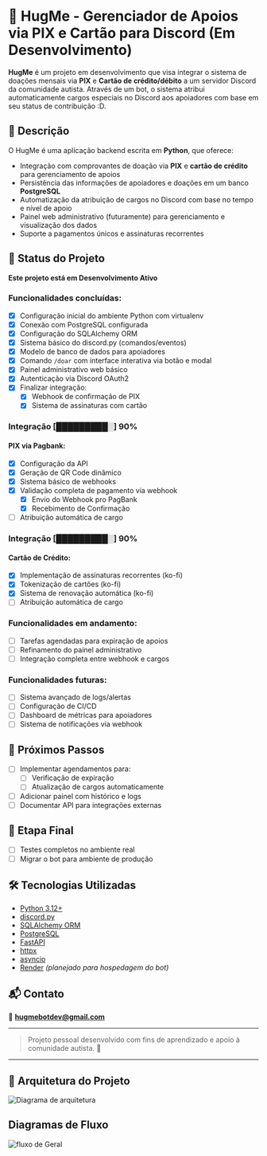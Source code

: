 # 🤗 HugMe - Gerenciador de Apoios via PIX e Cartão para Discord (Em Desenvolvimento)

**HugMe** é um projeto em desenvolvimento que visa integrar o sistema de doações mensais via **PIX** e **Cartão de crédito/débito** a um servidor Discord da comunidade autista. Através de um bot, o sistema atribui automaticamente cargos especiais no Discord aos apoiadores com base em seu status de contribuição \:D.

## 📌 Descrição
O HugMe é uma aplicação backend escrita em **Python**, que oferece:
- Integração com comprovantes de doação via **PIX** e **cartão de crédito** para gerenciamento de apoios
- Persistência das informações de apoiadores e doações em um banco **PostgreSQL**
- Automatização da atribuição de cargos no Discord com base no tempo e nível de apoio
- Painel web administrativo (futuramente) para gerenciamento e visualização dos dados
- Suporte a pagamentos únicos e assinaturas recorrentes

## 🚧 Status do Projeto
**Este projeto está em Desenvolvimento Ativo**


### Funcionalidades concluídas:
- [x] Configuração inicial do ambiente Python com virtualenv
- [x] Conexão com PostgreSQL configurada
- [x] Configuração do SQLAlchemy ORM
- [x] Sistema básico do discord.py (comandos/eventos)
- [x] Modelo de banco de dados para apoiadores
- [x] Comando `/doar` com interface interativa via botão e modal
- [x] Painel administrativo web básico
- [x] Autenticação via Discord OAuth2
- [x] Finalizar integração:
  - [x] Webhook de confirmação de PIX
  - [x] Sistema de assinaturas com cartão

### Integração [█████████░] **90%**
#### PIX via Pagbank:
- [x] Configuração da API 
- [x] Geração de QR Code dinâmico
- [x] Sistema básico de webhooks
- [x] Validação completa de pagamento via webhook
  - [x] Envio do Webhook pro PagBank
  - [x] Recebimento de Confirmação 
- [ ] Atribuição automática de cargo
### Integração [█████████░] **90%**
#### Cartão de Crédito:
- [x] Implementação de assinaturas recorrentes (ko-fi)
- [x] Tokenização de cartões (ko-fi)
- [x] Sistema de renovação automática (ko-fi)
- [ ] Atribuição automática de cargo
### Funcionalidades em andamento:
- [ ] Tarefas agendadas para expiração de apoios
- [ ] Refinamento do painel administrativo
- [ ] Integração completa entre webhook e cargos

### Funcionalidades futuras:
- [ ] Sistema avançado de logs/alertas
- [ ] Configuração de CI/CD
- [ ] Dashboard de métricas para apoiadores
- [ ] Sistema de notificações via webhook

## 🧭 Próximos Passos
- [ ] Implementar agendamentos para:
  - [ ] Verificação de expiração
  - [ ] Atualização de cargos automaticamente
- [ ] Adicionar painel com histórico e logs
- [ ] Documentar API para integrações externas

## 🏁 Etapa Final
- [ ] Testes completos no ambiente real
- [ ] Migrar o bot para ambiente de produção

## 🛠 Tecnologias Utilizadas
- [Python 3.12+](https://www.python.org/)
- [discord.py](https://github.com/Rapptz/discord.py)
- [SQLAlchemy ORM](https://www.sqlalchemy.org/)
- [PostgreSQL](https://www.postgresql.org/)
- [FastAPI](https://fastapi.tiangolo.com/)
- [httpx](https://www.python-httpx.org/)
- [asyncio](https://docs.python.org/3/library/asyncio.html)
- [Render](https://render.com/) *(planejado para hospedagem do bot)*

## 📬 Contato
📧 **[hugmebotdev@gmail.com](mailto:hugmebotdev@gmail.com)**

---
> Projeto pessoal desenvolvido com fins de aprendizado e apoio à comunidade autista. 💙
---
## 🧱 Arquitetura do Projeto
![Diagrama de arquitetura](https://www.plantuml.com/plantuml/dsvg/TP9DxjCm4CNtSufHzrtm_-Y21Ug705Li0gY8xSYPf5PZJpLss20EWrXm0axGYs47Hqa3B29DNdupUVFiROYaiNST6WfISny4EcuYHa6rxJbYRPLDjE8XNAo_af939rxCMSKnHkqPW4mKnLFeRz_LIddTrSvw6w9IBLgqrSSai2EigDsJlwoGmbWlaNUoRcm6KlN60cGVvDkESIyHlm9Y7zXGO5mTlJMM56kXsy_R3ncwJeSNS-PrCDATMLzYTVoCqa_p4_am9z-oakBx3tYGcZDTeCSvLAaO3Y61Lsh9iOzoD_5f3dzYjOqrVpjyNloN_MoFNnmAje5l06Eyk5w_oiijXGT8JwaVSLXpfZmbPV07-MlMIkn9trL7o4HMSzP5Ai1iPCa4CZJDJPflhBe_cm7S7Np1dl-fRW2yH2vNJPhH4o2E-KxnXc4ZzZNcdcLdjlIVDcKZggdca8Wlbj2GncHr6hPDLU-wtm00)

## Diagramas de Fluxo
![fluxo de Geral](https://www.plantuml.com/plantuml/dsvg/ZLDDRjiy4Dth5FDvyzcBD7kZ2EBOA12WGLotIRihnYJji14vwWpb_jp6wAB80Ne2NQocGCeHh0BPKUCtRzwyURwKW1ngLnOLSh3ALkW3t4dTxDbIhtX5eVSzcYslOOdRA_IF8q39xtuJUaKBr2Jztezc3JFjh6yx3r-dr0ihYbX7G7uVoaNnFxmfw-y4si22iFdT_2BOMOJbzQSY2uUpYwXt2kUQa8l3CrRohrEu8GcCeCXlBBj4CbxSp5CXMFBtrdoRd39c2EWqFB7dzQUml7t_0Sw9jM61iI87EXhGDKoA18MpJBeoKf44X8X-ju8vQPDvZnP6tDQsoWEZb-VpXzPBH3tBxWtRZLLjQrkO8szfmBXT0hAA01XBmCq6o9S_9bdPyIhJZXSgmywAD7-C0COB5qTObDbtCK5E3ZHdYx2ca4JkdgiUk4dPJaR63idGwXuoiPCQZAi8F84OtbbDFBJOBB1TrpRHTLPs0IxYAmkPAIE2S9wsUfbDBpQelyRjEZHF3bpp5DWg53205LdKn4PoAABE61kl3TkVYUtLGt1bBnLpSkXZHg-QlLX5CX08zM3Kuq3OHh5a93Jxc0xhpN-ZOg0TlzGQ_vrLuzP6j_5NIKjVOBHZMtFARKesZDiJJ0R6YGcVlxAAeDSrbnT33iv2ZMLqvMxr5dJ7EY0oNwFxrs1gRGl5fV6wTkLV)
